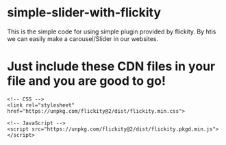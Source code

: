 # simple-slider-with-flickity
This is the simple code for using simple plugin provided by flickity. By htis we can easily make a carousel/Slider in our websites.

# Just include these CDN files in your file and you are good to go!
```
<!-- CSS -->
<link rel="stylesheet" href="https://unpkg.com/flickity@2/dist/flickity.min.css">

<!-- JavaScript -->
<script src="https://unpkg.com/flickity@2/dist/flickity.pkgd.min.js"></script>

```

